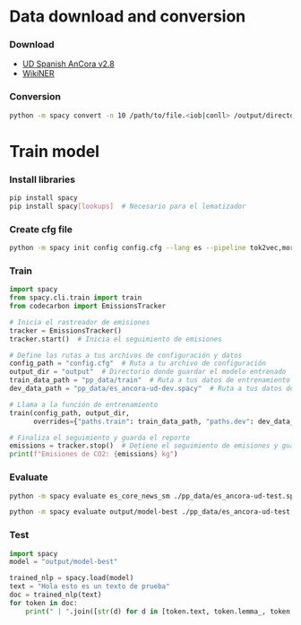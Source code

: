 # Data download and conversion

### Download

* [UD Spanish AnCora v2.8](https://github.com/UniversalDependencies/UD_Spanish-AnCora)
* [WikiNER](https://github.com/dice-group/FOX/tree/master/input/Wikiner)

### Conversion
``` bash
python -m spacy convert -n 10 /path/to/file.<iob|conll> /output/directory
```

# Train model

### Install libraries
``` bash
pip install spacy
pip install spacy[lookups]  # Necesario para el lematizador
```

### Create cfg file

```bash
python -m spacy init config config.cfg --lang es --pipeline tok2vec,morphologizer,parser,senter,ner,attribute_ruler,lemmatizer --optimize efficiency
```

### Train

```python
import spacy
from spacy.cli.train import train
from codecarbon import EmissionsTracker

# Inicia el rastreador de emisiones
tracker = EmissionsTracker()
tracker.start()  # Inicia el seguimiento de emisiones

# Define las rutas a tus archivos de configuración y datos
config_path = "config.cfg"  # Ruta a tu archivo de configuración
output_dir = "output"  # Directorio donde guardar el modelo entrenado
train_data_path = "pp_data/train"  # Ruta a tus datos de entrenamiento
dev_data_path = "pp_data/es_ancora-ud-dev.spacy"  # Ruta a tus datos de validación

# Llama a la función de entrenamiento
train(config_path, output_dir, 
      overrides={"paths.train": train_data_path, "paths.dev": dev_data_path})

# Finaliza el seguimiento y guarda el reporte
emissions = tracker.stop()  # Detiene el seguimiento de emisiones y guarda el reporte
print(f"Emisiones de CO2: {emissions} kg")
```
### Evaluate

```bash
python -m spacy evaluate es_core_news_sm ./pp_data/es_ancora-ud-test.spacy 
```

```bash
python -m spacy evaluate output/model-best ./pp_data/es_ancora-ud-test.spacy 
```

### Test

```python
import spacy
model = "output/model-best" 

trained_nlp = spacy.load(model)
text = "Hola esto es un texto de prueba"
doc = trained_nlp(text)
for token in doc:
    print(" | ".join([str(d) for d in [token.text, token.lemma_, token.pos_, token.tag_, token.dep_, token.shape_]]))
    
```